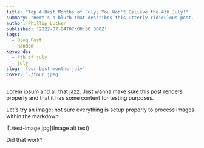 ```yaml
---
title: "Top 4 Best Months of July; You Won't Believe the 4th July!"
summary: "Here's a blurb that describes this utterly ridiculous post. It's so ridiculous, though, it's actually cool. I may make this a real post."
author: Phillip Luther
published: '2022-07-04T07:00:00.000Z'
tags:
  - Blog Post
  - Random
keywords:
  - 4th of july
  - july
slug: 'four-best-months-july'
cover: './four.jpeg'
---
```


Lorem ipsum and all that jazz. Just wanna make sure this post renders properly and that it has some content for testing purposes.

Let's try an image; not sure everything is setup properly to process images within the markdown.

![./test-image.jpg](Image alt text)

Did that work?
